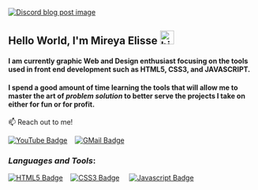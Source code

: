 [![Discord blog post image](images/611be3459c47a184461e7358_1_GjDtiXmt6O9LQzqFhxfzOQ.png)](https://assets-global.website-files.com/5f9072399b2640f14d6a2bf4/611be3459c47a184461e7358_1_GjDtiXmt6O9LQzqFhxfzOQ.png)

## Hello World, I'm Mireya Elisse <img src="https://user-images.githubusercontent.com/1303154/88677602-1635ba80-d120-11ea-84d8-d263ba5fc3c0.gif" width="28px" alt="hi">

#### I am currently graphic Web and Design enthusiast focusing on the tools used in front end development such as **HTML5**, **CSS3**, and **JAVASCRIPT**.

#### I spend a good amount of time learning the tools that will allow me to master the art of _problem solution_ to better serve the projects I take on either for fun or for profit.

:mailbox: Reach out to me!

[![YouTube Badge](https://img.shields.io/badge/-MireyaElisse-e74c3c?style=flat&labelColor=e74c3c&logo=youtube&logoColor=white)](https://www.youtube.com/channel/UCDW8GTuI220OFKhjWlmoa8Q)&nbsp;&nbsp;&nbsp;
[![GMail Badge](https://img.shields.io/badge/-mireyaelisse@gmail-c0392b?style=flat&labelColor=c0392b&logo=gmail&logoColor=white)](mailto:mireyaelisse@gmail.com)

### _Languages and Tools_:

[![HTML5 Badge](https://img.shields.io/badge/-HTML-E44D26?style=for-the-badge&labelColor=black&logo=html5&logoColor=E44D26)](#)&nbsp;&nbsp;&nbsp;&nbsp;[![CSS3 Badge](https://img.shields.io/badge/-CSS-1572B6?&style=for-the-badge&labelColor=black&logo=css3&logoColor=1572B6)](#)&nbsp;&nbsp;&nbsp;&nbsp;
[![Javascript Badge](https://img.shields.io/badge/-Javascript-F0DB4F?style=for-the-badge&labelColor=black&logo=javascript&logoColor=F0DB4F)](#)&nbsp;&nbsp;&nbsp;

